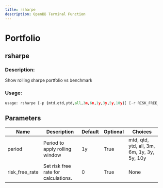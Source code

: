 ```yaml
---
title: rsharpe
description: OpenBB Terminal Function
---
```


# Portfolio

## rsharpe

### Description: 

Show rolling sharpe portfolio vs benchmark

### Usage: 
```python
usage: rsharpe [-p {mtd,qtd,ytd,all,3m,6m,1y,3y,5y,10y}] [-r RISK_FREE_RATE]
```

## Parameters

| Name | Description | Default | Optional | Choices |
| ---- | ----------- | ------- | -------- | ------- |
| period | Period to apply rolling window | 1y | True | mtd, qtd, ytd, all, 3m, 6m, 1y, 3y, 5y, 10y |
| risk_free_rate | Set risk free rate for calculations. | 0 | True | None |


